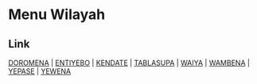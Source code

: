 # Menu Wilayah

## Link

[DOROMENA](https://github.com/gigit-pemilu/pemilu-2024-91-papua/tree/main/pileg-dpr/hitung-suara/sub/91-papua/sub/03-jayapura/sub/03-depapre/sub/2012-doromena)
 | 
[ENTIYEBO](https://github.com/gigit-pemilu/pemilu-2024-91-papua/tree/main/pileg-dpr/hitung-suara/sub/91-papua/sub/03-jayapura/sub/03-depapre/sub/2002-entiyebo)
 | 
[KENDATE](https://github.com/gigit-pemilu/pemilu-2024-91-papua/tree/main/pileg-dpr/hitung-suara/sub/91-papua/sub/03-jayapura/sub/03-depapre/sub/2003-kendate)
 | 
[TABLASUPA](https://github.com/gigit-pemilu/pemilu-2024-91-papua/tree/main/pileg-dpr/hitung-suara/sub/91-papua/sub/03-jayapura/sub/03-depapre/sub/2004-tablasupa)
 | 
[WAIYA](https://github.com/gigit-pemilu/pemilu-2024-91-papua/tree/main/pileg-dpr/hitung-suara/sub/91-papua/sub/03-jayapura/sub/03-depapre/sub/2001-waiya)
 | 
[WAMBENA](https://github.com/gigit-pemilu/pemilu-2024-91-papua/tree/main/pileg-dpr/hitung-suara/sub/91-papua/sub/03-jayapura/sub/03-depapre/sub/2006-wambena)
 | 
[YEPASE](https://github.com/gigit-pemilu/pemilu-2024-91-papua/tree/main/pileg-dpr/hitung-suara/sub/91-papua/sub/03-jayapura/sub/03-depapre/sub/2005-yepase)
 | 
[YEWENA](https://github.com/gigit-pemilu/pemilu-2024-91-papua/tree/main/pileg-dpr/hitung-suara/sub/91-papua/sub/03-jayapura/sub/03-depapre/sub/2007-yewena)

